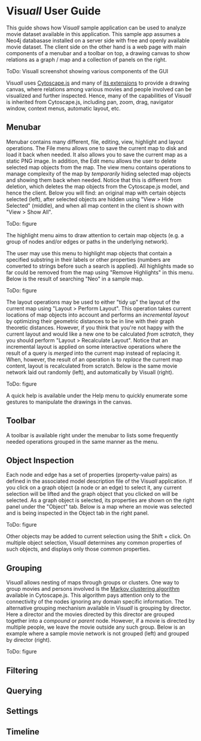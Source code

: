 # Visu*all* User Guide

This guide shows how Visu*all* sample application can be used to analyze movie dataset available in this application. This sample app assumes a Neo4j databasase installed on a server side with free and openly available movie dataset. The client side on the other hand is a web page with main components of a menubar and a toolbar on top, a drawing canvas to show relations as a graph / map and a collection of panels on the right.

ToDo: Visuall screenshot showing various components of the GUI

Visu*all* uses [Cytoscape.js](https://js.cytoscape.org/) and many of [its extensions](https://js.cytoscape.org/#extensions) to provide a drawing canvas, where relations among various movies and people involved can be visualized and further inspected. Hence, many of the capabilities of Visu*all* is inherited from Cytoscape.js, including pan, zoom, drag, navigator window, context menus, automatic layout, etc.

## Menubar

Menubar contains many different, file, editing, view, highlight and layout operations. The File menu allows one to save the current map to disk and load it back when needed. It also allows you to save the current map as a static PNG image. In addition, the Edit menu allows the user to delete selected map objects from the map. The view menu contains operations to manage complexity of the map by *temporarily* hiding selected map objects and showing them back when needed. Notice that this is different from deletion, which deletes the map objects from the Cytoscape.js model, and hence the client. Below you will find: an original map with certain objects selected (left), after selected objects are hidden using "View > Hide Selected" (middle), and when all map content in the client is shown with "View > Show All".

ToDo: figure

The highlight menu aims to draw attention to certain map objects (e.g. a group of nodes and/or edges or paths in the underlying network). 

The user may use this menu to highlight map objects that contain a specified substring in their labels or other properties (numbers are converted to strings before such a search is applied). All highlights made so far could be removed from the map using "Remove Highlights" in this menu. Below is the result of searching "Neo" in a sample map.

ToDo: figure

The layout operations may be used to either "tidy up" the layout of the current map using "Layout > Perform Layout". This operation takes current locations of map objects into account and performs an *incremental layout* by optimizing their geometric distances to be in line with their graph theoretic distances. However, if you think that you're not happy with the current layout and would like a new one to be calculated *from sctratch*, they you should perform "Layout > Recalculate Layout". Notice that an incremental layout is applied on some interactive operations where the result of a query is *merged* into the current map instead of replacing it. When, however, the result of an operation is to *replace* the current map content, layout is recalculated from scratch. Below is the same movie network laid out randomly (left), and automatically by Visuall (right).

ToDo: figure

A quick help is available under the Help menu to quickly enumerate some gestures to manipulate the drawings in the canvas.

## Toolbar

A toolbar is available right under the menubar to lists some frequently needed operations grouped in the same manner as the menu.

## Object Inspection

Each node and edge has a set of properties (property-value pairs) as defined in the associated model description file of the Visu*all* application. If you click on a graph object (a node or an edge) to select it, any current selection will be lifted and the graph object that you clicked on will be selected. As a graph object is selected, its properties are shown on the right panel under the "Object" tab. Below is a map where an movie was selected and is being inspected in the Object tab in the right panel.

ToDo: figure

Other objects may be added to current selection using the Shift + click. On multiple object selection, Visu*all* determines any common properties of such objects, and displays only those common properties.

## Grouping

Visu*all* allows nesting of maps through groups or clusters. One way to group movies and persons involved is the [Markov clustering algorithm](https://js.cytoscape.org/#eles.markovClustering) available in Cytoscape.js. This algorithm pays attention only to the connectivity of the nodes ignoring any domain specific information. The alternative grouping mechanism available in Visu*all* is grouping by director. Here a director and the movies directed by this director are grouped together into a *compound* or *parent* node. However, if a movie is directed by multiple people, we leave the movie outside any such group. Below is an example where a sample movie network is not grouped (left) and grouped by director (right).

ToDo: figure

## Filtering



## Querying

## Settings

## Timeline

